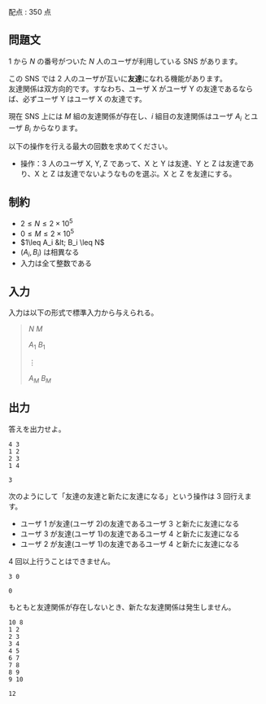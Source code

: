 配点 : $350$ 点

## 問題文

$1$ から $N$ の番号がついた $N$ 人のユーザが利用している SNS があります。

この SNS では $2$ 人のユーザが互いに**友達**になれる機能があります。<br>
友達関係は双方向的です。すなわち、ユーザ X がユーザ Y の友達であるならば、必ずユーザ Y はユーザ X の友達です。

現在 SNS 上には $M$ 組の友達関係が存在し、$i$ 組目の友達関係はユーザ $A_i$ とユーザ $B_i$ からなります。

以下の操作を行える最大の回数を求めてください。

- 操作：3 人のユーザ X, Y, Z であって、X と Y は友達、Y と Z は友達であり、X と Z は友達でないようなものを選ぶ。X と Z を友達にする。

## 制約

- $2 \leq N \leq 2\times 10^5$
- $0 \leq M \leq 2\times 10^5$
- $1\leq A_i &lt; B_i \leq N$
- $(A_i,B_i)$ は相異なる
- 入力は全て整数である

## 入力

入力は以下の形式で標準入力から与えられる。

> $N$ $M$
> 
> $A_1$ $B_1$
> 
> $\vdots$
> 
> $A_M$ $B_M$

## 出力

答えを出力せよ。  

```input1
4 3
1 2
2 3
1 4
```

```output1
3
```

次のようにして「友達の友達と新たに友達になる」という操作は $3$ 回行えます。

- ユーザ $1$ が友達(ユーザ $2$)の友達であるユーザ $3$ と新たに友達になる
- ユーザ $3$ が友達(ユーザ $1$)の友達であるユーザ $4$ と新たに友達になる
- ユーザ $2$ が友達(ユーザ $1$)の友達であるユーザ $4$ と新たに友達になる

$4$ 回以上行うことはできません。

```input2
3 0
```

```output2
0
```

もともと友達関係が存在しないとき、新たな友達関係は発生しません。

```input3
10 8
1 2
2 3
3 4
4 5
6 7
7 8
8 9
9 10
```

```output3
12
```